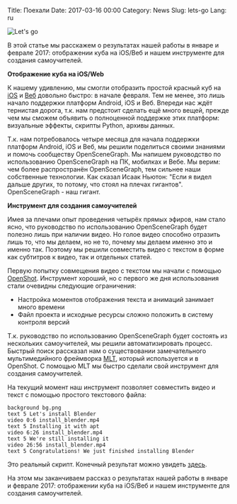 Title: Поехали
Date: 2017-03-16 00:00
Category: News
Slug: lets-go
Lang: ru

![Let's go][screenshot]


В этой статье мы расскажем о результатах нашей работы в январе и феврале 2017: отображении куба на iOS/Веб и нашем инструменте для создания самоучителей.

**Отображение куба на iOS/Web**

К нашему удивлению, мы смогли отобразить простой красный куб на [iOS](https://twitter.com/OpenGameStudio/status/826816343433498627) и [Веб](https://twitter.com/OpenGameStudio/status/829731986264698881) довольно быстро: в начале февраля. Тем не менее, это лишь начало поддержки платформ Android, iOS и Веб. Впереди нас ждёт тернистая дорога, т.к. нам предстоит сделать ещё много вещей, прежде чем мы сможем объявить о полноценной поддержке этих платформ: визуальные эффекты, скрипты Python, архивы данных.

Т.к. нам потребовалось четыре месяца для начала поддержки платформ Android, iOS и  Веб, мы решили поделиться своими знаниями и помочь сообществу OpenSceneGraph. Мы напишем руководство по использованию OpenSceneGraph на ПК, мобилках и Вебе. Мы верим: чем более распространён OpenSceneGraph, тем сильнее наши собственные технологии. Как сказал Исаак Ньютон: "Если я видел дальше других, то потому, что стоял на плечах гигантов". OpenSceneGraph - наш гигант.


**Инструмент для создания самоучителей**

Имея за плечами опыт проведения четырёх прямых эфиров, нам стало ясно, что руководство по использованию OpenSceneGraph будет полезно лишь при наличии видео. Но голое видео способно отразить лишь то, что мы делаем, но не то, почему мы делаем именно это и именно так. Поэтому мы решили совместить видео с текстом в форме как субтитров к видео, так и отдельных статей.

Первую попытку совмещения видео с текстом мы начали с помощью [OpenShot](http://openshotvideo.com). Инструмент хороший, но с первого же дня использования стали очевидны следующие ограничения:

* Настройка моментов отображения текста и анимаций занимает много времени
* Файл проекта и исходные ресурсы сложно положить в систему контроля версий



Т.к. руководство по использованию OpenSceneGraph будет состоять из нескольких самоучителей, мы решили автоматизировать процесс. Быстрый поиск рассказал нам о существовании замечательного мультимедийного фреймворка [MLT](http://mltframework.org), который используется и в OpenShot. С помощью MLT мы быстро сделали свой инструмент для создания самоучителей.

На текущий момент наш инструмент позволяет совместить видео и текст с помощью простого текстового файла:

```
background bg.png
text 5 Let's install Blender
video 0:6 install_blender.mp4
text 5 Installing it with apt
video 6:26 install_blender.mp4
text 5 We're still installing it
video 26:56 install_blender.mp4
text 5 Congratulations! We just finished installing Blender
```

Это реальный скрипт. Конечный результат можно увидеть [здесь](https://github.com/OGStudio/openscenegraph-cross-platform-guide/tree/master/tutorial-tool).

На этом мы заканчиваем рассказ о результатах нашей работы в январе и феврале 2017: отображении куба на iOS/Веб и нашем инструменте для создания самоучителей.

[screenshot]: {attach}/images/2017-03_lets-go.png

